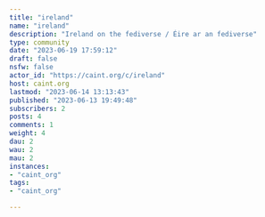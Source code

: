 ```yaml
---
title: "ireland" 
name: "ireland"
description: "Ireland on the fediverse / Éire ar an fediverse"
type: community
date: "2023-06-19 17:59:12"
draft: false
nsfw: false
actor_id: "https://caint.org/c/ireland"
host: caint.org
lastmod: "2023-06-14 13:13:43"
published: "2023-06-13 19:49:48"
subscribers: 2
posts: 4
comments: 1
weight: 4
dau: 2
wau: 2
mau: 2
instances:
- "caint_org"
tags: 
- "caint_org"

---
```

